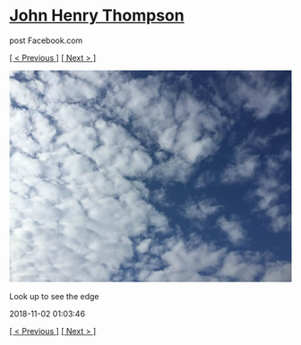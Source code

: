 # [John Henry Thompson](../README.md)
post Facebook.com

[[ < Previous ]](2018-11-02-3.md) [[ Next > ]](2018-11-01-1.md)

[![](../media/2018-11-02/Timeline-Photos-Look-up-to-see-the-edge.jpg)](../README.md)

Look up to see the edge

2018-11-02 01:03:46

[[ < Previous ]](2018-11-02-3.md) [[ Next > ]](2018-11-01-1.md)